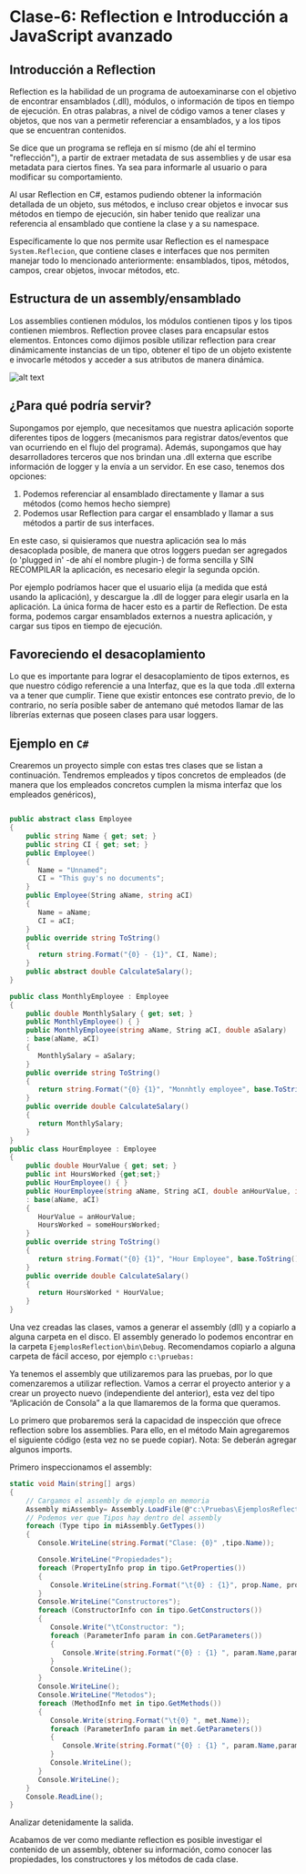 # Clase-6: Reflection e Introducción a JavaScript avanzado

## Introducción a Reflection

Reflection es la habilidad de un programa de autoexaminarse con el objetivo de encontrar ensamblados (.dll), módulos, o información de tipos en tiempo de ejecución. En otras palabras, a nivel de código vamos a tener clases y objetos, que nos van a permetir referenciar a ensamblados, y a los tipos que se encuentran contenidos.

Se dice que un programa se refleja en sí mismo (de ahí el termino "reflección"), a partir de extraer metadata de sus assemblies y de usar esa metadata para ciertos fines. Ya sea para informarle al usuario o para modificar su comportamiento.

Al usar Reflection en C#, estamos pudiendo obtener la información detallada de un objeto, sus métodos, e incluso crear objetos e invocar sus métodos en tiempo de ejecución, sin haber tenido que realizar una referencia al ensamblado que contiene la clase y a su namespace.

Específicamente lo que nos permite usar Reflection es el namespace ```System.Reflecion```, que contiene clases e interfaces que nos permiten manejar todo lo mencionado anteriormente: ensamblados, tipos, métodos, campos, crear objetos, invocar métodos, etc.

## Estructura de un assembly/ensamblado

Los assemblies contienen módulos, los módulos contienen tipos y los tipos contienen miembros. Reflection provee clases para encapsular estos elementos. Entonces como dijimos posible utilizar reflection para crear dinámicamente instancias de un tipo, obtener el tipo de un objeto existente e invocarle métodos y acceder a sus atributos de manera dinámica. 
 
![alt text](http://www.codeproject.com/KB/cs/DLR/structure.JPG)

## ¿Para qué podría servir?

Supongamos por ejemplo, que necesitamos que nuestra aplicación soporte diferentes tipos de loggers (mecanismos para registrar datos/eventos que van ocurriendo en el flujo del programa). Además, supongamos que hay desarrolladores terceros que nos brindan una .dll externa que escribe información de logger y la envía a un servidor. En ese caso, tenemos dos opciones:

1) Podemos referenciar al ensamblado directamente y llamar a sus métodos (como hemos hecho siempre) 
2) Podemos usar Reflection para cargar el ensamblado y llamar a sus métodos a partir de sus interfaces.

En este caso, si quisieramos que nuestra aplicación sea lo más desacoplada posible, de manera que otros loggers puedan ser agregados (o 'plugged in' -de ahí el nombre plugin-) de forma sencilla y SIN RECOMPILAR la aplicación, es necesario elegir la segunda opción.

Por ejemplo podríamos hacer que el usuario elija (a medida que está usando la aplicación), y descargue la .dll de logger para elegir usarla en la aplicación. La única forma de hacer esto es a partir de Reflection. De esta forma, podemos cargar ensamblados externos a nuestra aplicación, y cargar sus tipos en tiempo de ejecución. 

## Favoreciendo el desacoplamiento

Lo que es importante para lograr el desacoplamiento de tipos externos, es que nuestro código referencie a una Interfaz, que es la que toda .dll externa va a tener que cumplir. Tiene que existir entonces ese contrato previo, de lo contrario, no sería posible saber de antemano qué metodos llamar de las librerías externas que poseen clases para usar loggers.

## Ejemplo en ```C#```

Crearemos un proyecto simple con estas tres clases que se listan a continuación. Tendremos empleados y tipos concretos de empleados (de manera que los empleados concretos cumplen la misma interfaz que los empleados genéricos),

```C#

public abstract class Employee
{
    public string Name { get; set; }
    public string CI { get; set; }
    public Employee()
    {
       Name = "Unnamed";
       CI = "This guy's no documents";
    }
    public Employee(String aName, string aCI)
    {
       Name = aName;
       CI = aCI;
    }
    public override string ToString()
    {
       return string.Format("{0} - {1}", CI, Name);
    }
    public abstract double CalculateSalary();
}

public class MonthlyEmployee : Employee
{
    public double MonthlySalary { get; set; }
    public MonthlyEmployee() { }
    public MonthlyEmployee(string aName, String aCI, double aSalary)
    : base(aName, aCI)
    {
       MonthlySalary = aSalary;
    }
    public override string ToString()
    {
       return string.Format("{0} {1}", "Monnhtly employee", base.ToString());
    }
    public override double CalculateSalary()
    {
       return MonthlySalary;
    }
}
public class HourEmployee : Employee
{
    public double HourValue { get; set; }
    public int HoursWorked {get;set;}
    public HourEmployee() { }
    public HourEmployee(string aName, String aCI, double anHourValue, int someHoursWorked)
    : base(aName, aCI)
    {
       HourValue = anHourValue;
       HoursWorked = someHoursWorked;
    }
    public override string ToString()
    {
       return string.Format("{0} {1}", "Hour Employee", base.ToString());
    }
    public override double CalculateSalary()
    {
       return HoursWorked * HourValue;
    }
}

```

Una vez creadas las clases, vamos a generar el assembly (dll) y a copiarlo a alguna carpeta en el disco. El assembly generado lo podemos encontrar en la carpeta ```EjemplosReflection\bin\Debug```. Recomendamos copiarlo a alguna carpeta de fácil acceso, por ejemplo ```c:\pruebas:```

Ya tenemos el assembly que utilizaremos para las pruebas, por lo que comenzaremos a utilizar
reflection. Vamos a cerrar el proyecto anterior y a crear un proyecto nuevo (independiente del anterior), esta vez del tipo “Aplicación de Consola” a la que llamaremos de la forma que queramos.

Lo primero que probaremos será la capacidad de inspección que ofrece reflection sobre los
assemblies. Para ello, en el método Main agregaremos el siguiente código (esta vez no se puede copiar). Nota: Se deberán agregar algunos imports.

Primero inspeccionamos el assembly:

```C#
static void Main(string[] args)
{
    // Cargamos el assembly de ejemplo en memoria
    Assembly miAssembly= Assembly.LoadFile(@"c:\Pruebas\EjemplosReflection.dll");
    // Podemos ver que Tipos hay dentro del assembly
    foreach (Type tipo in miAssembly.GetTypes())
    {
       Console.WriteLine(string.Format("Clase: {0}" ,tipo.Name));

       Console.WriteLine("Propiedades");
       foreach (PropertyInfo prop in tipo.GetProperties())
       {
          Console.WriteLine(string.Format("\t{0} : {1}", prop.Name, prop.PropertyType.Name));
       }
       Console.WriteLine("Constructores");
       foreach (ConstructorInfo con in tipo.GetConstructors())
       {
          Console.Write("\tConstructor: ");
          foreach (ParameterInfo param in con.GetParameters())
          {
             Console.Write(string.Format("{0} : {1} ", param.Name,param.ParameterType.Name));
          }
          Console.WriteLine();
       }
       Console.WriteLine();
       Console.WriteLine("Metodos");
       foreach (MethodInfo met in tipo.GetMethods())
       {
          Console.Write(string.Format("\t{0} ", met.Name));
          foreach (ParameterInfo param in met.GetParameters())
          {
             Console.Write(string.Format("{0} : {1} ", param.Name,param.ParameterType.Name));
          }
          Console.WriteLine();
       }
       Console.WriteLine();
    }
    Console.ReadLine();
}
```

Analizar detenidamente la salida.

Acabamos de ver como mediante reflection es posible investigar el contenido de un assembly, obtener su información, como conocer las propiedades, los constructores y los métodos de cada clase. 

